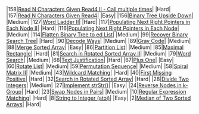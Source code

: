 |158|[Read N Characters Given Read4 II - Call multiple times](https://oj.leetcode.com/problems/read-n-characters-given-read4-ii-call-multiple-times/)| [](./src/readNCharactersGivenRead4/readNCharactersGivenRead4.II.cpp)|Hard|
|157|[Read N Characters Given Read4](https://oj.leetcode.com/problems/read-n-characters-given-read4/)| [](./src/readNCharactersGivenRead4/readNCharactersGivenRead4.cpp)|Easy|
|156|[Binary Tree Upside Down](https://oj.leetcode.com/problems/binary-tree-upside-down/)| [](./src/binaryTreeUpsideDown/binaryTreeUpsideDown.cpp)|Medium|
|127|[Word Ladder II](https://oj.leetcode.com/problems/word-ladder-ii/)| [](./src/wordLadder/wordLadder.II.cpp)|Hard|
|117|[Populating Next Right Pointers in Each Node II](https://oj.leetcode.com/problems/populating-next-right-pointers-in-each-node-ii/)| [](./src/populatingNextRightPointersInEachNode/populatingNextRightPointersInEachNode.II.cpp)|Hard|
|116|[Populating Next Right Pointers in Each Node](https://oj.leetcode.com/problems/populating-next-right-pointers-in-each-node/)| [](./src/populatingNextRightPointersInEachNode/populatingNextRightPointersInEachNode.cpp)|Medium|
|114|[Flatten Binary Tree to ed List](https://oj.leetcode.com/problems/flatten-binary-tree-to-ed-list/)| [](./src/flattenBinaryTreeToedList/flattenBinaryTreeToedList.cpp)|Medium|
|99|[Recover Binary Search Tree](https://oj.leetcode.com/problems/recover-binary-search-tree/)| [](./src/recoverBinarySearchTree/recoverBinarySearchTree.cpp)|Hard|
|90|[Decode Ways](https://oj.leetcode.com/problems/decode-ways/)| [](./src/decodeWays/decodeWays.cpp)|Medium|
|89|[Gray Code](https://oj.leetcode.com/problems/gray-code/)| [](./src/grayCode/grayCode.cpp)|Medium|
|88|[Merge Sorted Array](https://oj.leetcode.com/problems/merge-sorted-array/)| [](./src/mergeTwoSortedArray/mergeTwoSortedArray.cpp)|Easy|
|86|[Partition List](https://oj.leetcode.com/problems/partition-list/)| [](./src/partitionList/partitionList.cpp)|Medium|
|85|[Maximal Rectangle](https://oj.leetcode.com/problems/maximal-rectangle/)| [](./src/maximalRectangle/maximalRectangle.cpp)|Hard|
|81|[Search in Rotated Sorted Array II](https://oj.leetcode.com/problems/search-in-rotated-sorted-array-ii/)| [](./src/searchInRotatedSortedArray/searchInRotatedSortedArray.II.cpp)|Medium|
|79|[Word Search](https://oj.leetcode.com/problems/word-search/)| [](./src/wordSearch/wordSearch.cpp)|Medium|
|68|[Text Justification](https://oj.leetcode.com/problems/text-justification/)| [](./src/textJustification/textJustification.cpp)|Hard|
|67|[Plus One](https://oj.leetcode.com/problems/plus-one/)| [](./src/plusOne/plusOne.cpp)|Easy|
|60|[Rotate List](https://oj.leetcode.com/problems/rotate-list/)| [](./src/rotateList/rotateList.cpp)|Medium|
|59|[Permutation Sequence](https://oj.leetcode.com/problems/permutation-sequence/)| [](./src/permutationSequence/permutationSequence.cpp)|Medium|
|58|[Spiral Matrix II](https://oj.leetcode.com/problems/spiral-matrix-ii/)| [](./src/spiralMatrix/spiralMatrix.II.cpp)|Medium|
|43|[Wildcard Matching](https://oj.leetcode.com/problems/wildcard-matching/)| [](./src/wildcardMatching/wildcardMatching.cpp)|Hard|
|40|[First Missing Positive](https://oj.leetcode.com/problems/first-missing-positive/)| [](./src/firstMissingPositive/firstMissingPositive.cpp)|Hard|
|32|[Search in Rotated Sorted Array](https://oj.leetcode.com/problems/search-in-rotated-sorted-array/)| [](./src/searchInRotatedSortedArray/searchInRotatedSortedArray.cpp)|Hard|
|28|[Divide Two Integers](https://oj.leetcode.com/problems/divide-two-integers/)| [](./src/divideTwoInt/divideTwoInt.cpp)|Medium|
|27|[Implement strStr()](https://oj.leetcode.com/problems/implement-strstr/)| [](./src/strStr/strStr.cpp)|Easy|
|24|[Reverse Nodes in k-Group](https://oj.leetcode.com/problems/reverse-nodes-in-k-group/)| [](./src/reverseNodesInKGroup/reverseNodesInKGroup.cpp)|Hard|
|23|[Swap Nodes in Pairs](https://oj.leetcode.com/problems/swap-nodes-in-pairs/)| [](./src/swapNodesInPairs/swapNodesInPairs.cpp)|Medium|
|10|[Regular Expression Matching](https://oj.leetcode.com/problems/regular-expression-matching/)| [](./src/regularExpressionMatching/regularExpressionMatching.cpp)|Hard|
|8|[String to Integer (atoi)](https://oj.leetcode.com/problems/string-to-integer-atoi/)| [](./src/stringToIntegerAtoi/stringToIntegerAtoi.cpp)|Easy|
|2|[Median of Two Sorted Arrays](https://oj.leetcode.com/problems/median-of-two-sorted-arrays/)| [](./src/medianOfTwoSortedArrays/medianOfTwoSortedArrays.cpp)|Hard|
